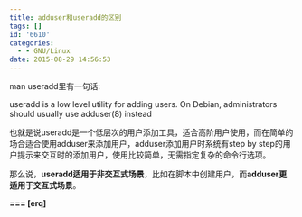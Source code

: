 ```yaml
---
title: adduser和useradd的区别
tags: []
id: '6610'
categories:
  - - GNU/Linux
date: 2015-08-29 14:56:53
---
```



<!-- more -->
man useradd里有一句话:

useradd is a low level utility for adding users. On Debian, administrators should usually use adduser(8) instead

也就是说useradd是一个低层次的用户添加工具，适合高阶用户使用，而在简单的场合适合使用adduser来添加用户，adduser添加用户时系统有step by step的用户提示来交互时的添加用户，使用比较简单，无需指定复杂的命令行选项。

那么说，**useradd适用于非交互式场景**，比如在脚本中创建用户，而**adduser更适用于交互式场景**。

**\===
\[erq\]**